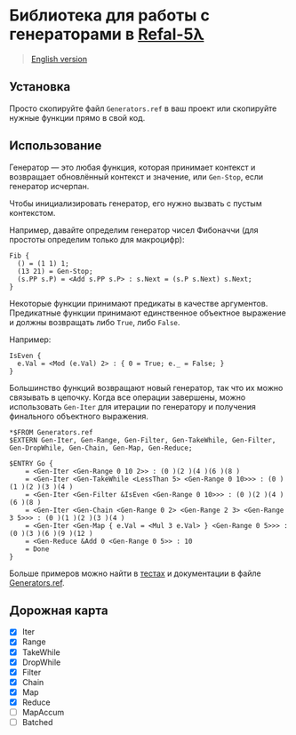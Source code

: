 # Библиотека для работы с генераторами в [Refal-5λ](https://github.com/bmstu-iu9/refal-5-lambda)

> [English version](./README.md)

## Установка

Просто скопируйте файл `Generators.ref` в ваш проект или скопируйте нужные функции прямо в свой код.

## Использование

Генератор — это любая функция, которая принимает контекст и возвращает обновлённый контекст и значение, или `Gen-Stop`, если генератор исчерпан.

Чтобы инициализировать генератор, его нужно вызвать с пустым контекстом.

Например, давайте определим генератор чисел Фибоначчи (для простоты определим только для макроцифр):
```refal
Fib {
  () = (1 1) 1;
  (13 21) = Gen-Stop;
  (s.PP s.P) = <Add s.PP s.P> : s.Next = (s.P s.Next) s.Next;
}
```

Некоторые функции принимают предикаты в качестве аргументов. Предикатные функции принимают единственное объектное выражение и должны возвращать либо `True`, либо `False`.

Например:
```refal
IsEven {
  e.Val = <Mod (e.Val) 2> : { 0 = True; e._ = False; }
}
```

Большинство функций возвращают новый генератор, так что их можно связывать в цепочку. Когда все операции завершены, можно использовать `Gen-Iter` для итерации по генератору и получения финального объектного выражения.

```refal
*$FROM Generators.ref
$EXTERN Gen-Iter, Gen-Range, Gen-Filter, Gen-TakeWhile, Gen-Filter, Gen-DropWhile, Gen-Chain, Gen-Map, Gen-Reduce;

$ENTRY Go {
    = <Gen-Iter <Gen-Range 0 10 2>> : (0 )(2 )(4 )(6 )(8 )
    = <Gen-Iter <Gen-TakeWhile <LessThan 5> <Gen-Range 0 10>>> : (0 )(1 )(2 )(3 )(4 )
    = <Gen-Iter <Gen-Filter &IsEven <Gen-Range 0 10>>> : (0 )(2 )(4 )(6 )(8 )
    = <Gen-Iter <Gen-Chain <Gen-Range 0 2> <Gen-Range 2 3> <Gen-Range 3 5>>> : (0 )(1 )(2 )(3 )(4 )
    = <Gen-Iter <Gen-Map { e.Val = <Mul 3 e.Val> } <Gen-Range 0 5>>> : (0 )(3 )(6 )(9 )(12 )
    = <Gen-Reduce &Add 0 <Gen-Range 0 5>> : 10
    = Done
}
```

Больше примеров можно найти в [тестах](./tests/) и документации в файле [Generators.ref](./Generators.ref).


## Дорожная карта

- [x] Iter
- [x] Range
- [x] TakeWhile
- [x] DropWhile
- [x] Filter
- [x] Chain
- [x] Map
- [x] Reduce
- [ ] MapAccum
- [ ] Batched
